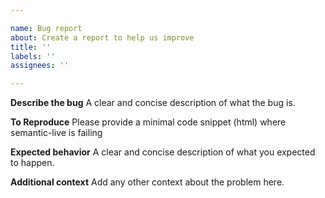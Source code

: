 ```yaml
---

name: Bug report
about: Create a report to help us improve
title: ''
labels: ''
assignees: ''

---
```


**Describe the bug**
A clear and concise description of what the bug is.

**To Reproduce**
Please provide a minimal code snippet (html) where semantic-live is failing

**Expected behavior**
A clear and concise description of what you expected to happen.

**Additional context**
Add any other context about the problem here.

